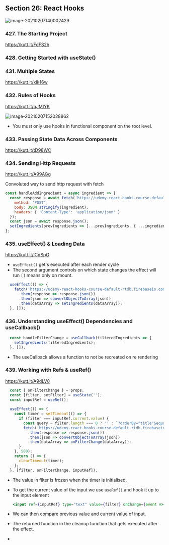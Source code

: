 ## Section 26: React Hooks

![image-20210207140002429](https://cdn.jsdelivr.net/gh/carlba/assets@master/Sfwx5f-image-20210207140002429.png)

### 427. The Starting Project

https://kutt.it/FdFS2h

### 428. Getting Started with useState()

### 431. Multiple States

https://kutt.it/xIk16w

### 432. Rules of Hooks

https://kutt.it/qJMIYK

![image-20210207152028862](https://cdn.jsdelivr.net/gh/carlba/assets@master/rW4k4P-image-20210207152028862.png)

* You must only use hooks in functional component on the root level.

### 433. Passing State Data Across Components

https://kutt.it/tD98WC

### 434. Sending Http Requests

https://kutt.it/A99AGg

Convoluted way to send http request with fetch

```jsx 
const handleAddIngredient = async ingredient => {
  const response = await fetch('https://udemy-react-hooks-course-default-rtdb.firebaseio.com/ingrediens.json', {
    method: 'POST',
    body: JSON.stringify(ingredient),
    headers: { 'Content-Type': 'application/json' }
  });
  const json = await response.json();
  setIngredients(prevIngredients => [...prevIngredients, { ...ingredient, id: json.name }]);
};
```

### 435. useEffect() & Loading Data

https://kutt.it/iCdSpO

* `useEffect()` get's executed after each render cycle
* The second argument controls on which state changes the effect will run `[]` means only on mount.

```jsx
  useEffect(() => {
    fetch('https://udemy-react-hooks-course-default-rtdb.firebaseio.com/ingrediens.json')
      .then(response => response.json())
      .then(json => convertObjectToArray(json))
      .then(dataArray => setIngredients(dataArray));
  }, []);
```

### 436. Understanding useEffect() Dependencies and useCallback()

```jsx
  const handleFilterChange = useCallback(filteredIngredients => {
    setIngredients(filteredIngredients);
  }, []);
```

* The useCallback allows a function to not be recreated on re rendering

### 439. Working with Refs & useRef()

https://kutt.it/A9dLV8

```jsx
  const { onFilterChange } = props;
  const [filter, setFilter] = useState('');
  const inputRef = useRef();  
	
  useEffect(() => {
    const timer = setTimeout(() => {
      if (filter === inputRef.current.value) {
        const query = filter.length === 0 ? '' : `?orderBy="title"&equalTo="${filter}"`;
        fetch('https://udemy-react-hooks-course-default-rtdb.firebaseio.com/ingredients.json' + query)
          .then(response => response.json())
          .then(json => convertObjectToArray(json))
          .then(dataArray => onFilterChange(dataArray));
      }
    }, 500);
    return () => {
      clearTimeout(timer);
    };
  }, [filter, onFilterChange, inputRef]);
```

* The value in filter is frozen when the timer is initialised.

* To get the current value of the input we use `useRef()`  and hook it up to the input element

  ```jsx
  <input ref={inputRef} type="text" value={filter} onChange={event => setFilter(event.target.value)} />
  ```

* We can then compare previous value and current value of input.

* The returned function in the cleanup function that gets executed after the effect.

* 